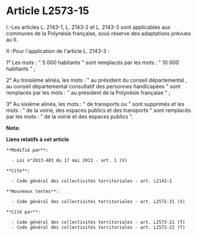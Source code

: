 # Article L2573-15

I.-Les articles L. 2143-1, L. 2143-2 et L. 2143-3 sont applicables aux communes de la Polynésie française, sous réserve des
adaptations prévues au II. 

II.-Pour l'application de l'article L. 2143-3 : 

1° Les mots : " 5 000 habitants " sont remplacés par les mots : " 10 000 habitants " ; 

2° Au troisième alinéa, les mots : " au président du conseil départemental , au conseil départemental consultatif des
personnes handicapées " sont remplacés par les mots : " au président de la Polynésie française " ; 

3° Au sixième alinéa, les mots : " de transports ou " sont supprimés et les mots : " de la voirie, des espaces publics et des
transports " sont remplacés par les mots : " de la voirie et des espaces publics ".

**Nota:**



**Liens relatifs à cet article**

	**Modifié par**:

	  - Loi n°2013-403 du 17 mai 2013 - art. 1 (V)

	**Cite**:

	  - Code général des collectivités territoriales - art. L2143-1

	**Nouveaux textes**:

	  - Code général des collectivités territoriales - art. L2572-31 (V)

	**Cité par**:

	  - Code général des collectivités territoriales - art. L2573-21 (T)
	  - Code général des collectivités territoriales - art. L2573-22 (T)
